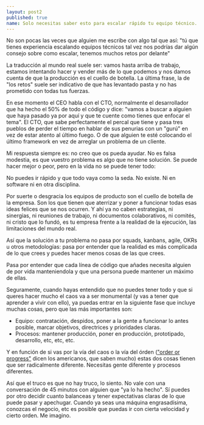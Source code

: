 ```yaml
---
layout: post2
published: true
name: Solo necesitas saber esto para escalar rápido tu equipo técnico.
---
```


No son pocas las veces que alguien me escribe con algo tal que así: "tú que tienes experiencia escalando equipos técnicos tal vez nos podrías dar algún consejo sobre como escalar, tenemos muchos retos por delante"

La traducción al mundo real suele ser: vamos hasta arriba de trabajo, estamos intentando hacer y vender más de lo que podemos y nos damos cuenta de que la producción es el cuello de botella. La última frase, la de "los retos" suele ser indicativo de que has levantado pasta y no has prometido con todas tus fuerzas.

En ese momento el CEO habla con el CTO, normalmente el desarrollador que ha hecho el 50% de todo el código y dice: "vamos a buscar a alguien que haya pasado ya por aquí y que te cuente como tienes que enfocar el tema". El CTO, que sabe perfectamente el percal que tiene y pasa tres pueblos de perder el tiempo en hablar de sus penurias con un "gurú" en vez de estar atento al último fuego. O de que alguien te esté colocando el último framework en vez de arreglar un problema de un cliente.

Mi respuesta siempre es: no creo que os pueda ayudar. No es falsa modestia, es que vuestro problema es algo que no tiene solución. Se puede hacer mejor o peor, pero en la vida no se puede tener todo:

No puedes ir rápido y que todo vaya como la seda. No existe. Ni en software ni en otra disciplina.

Por suerte o desgracia los equipos de producto son el cuello de botella de la empresa. Son los que tienen que aterrizar y poner a funcionar todas esas ideas felices que se nos ocurren. Y ahí ya no caben estrategias, ni sinergias, ni reuniones de trabajo, ni documentos colaborativos, ni comités, ni cristo que lo fundó, es tu empresa frente a la realidad de la ejecución, las limitaciones del mundo real. 

Así que la solución a tu problema no pasa por squads, kanbans, agile, OKRs u otros metodologías: pasa por entender que la realidad es más complicada de lo que crees y puedes hacer menos cosas de las que crees.

Pasa por entender que cada línea de código que añades necesita alguien de por vida manteniendola y que una persona puede mantener un máximo de ellas.

Seguramente, cuando hayas entendido que no puedes tener todo y que si queres hacer mucho el caos va a ser monumental (y vas a tener que aprender a vivir con ello), ya puedas entrar en la siguiente fase que incluye muchas cosas, pero que las más importantes son:

- Equipo: contratación, despidos, poner a la gente a funcionar lo antes posible, marcar objetivos, directrices y prioridades claras.
- Procesos: mantener producción, poner en producción, prototipado, desarrollo, etc, etc, etc.

Y en función de si vas por la vía del caos o la vía del órden (["order or progress"](https://twitter.com/amartino/status/1129026540401045504) dicen los americanos, que saben mucho) estas dos cosas tienen que ser radicalmente diferente. Necesitas gente diferente y procesos diferentes.

Así que el truco es que no hay truco, lo siento. No vale con una conversación de 45 minutos con alguien que "ya lo ha hecho". Sí puedes por otro decidir cuanto balanceas y tener expectativas claras de lo que puede pasar y apechugar. Cuando ya seas una máquina engrasadísima, conozcas el negocio, etc es posible que puedas ir con cierta velocidad y cierto orden. Me imagino.


